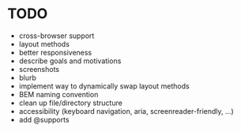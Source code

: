 # TODO

-   cross-browser support
-   layout methods
-   better responsiveness
-   describe goals and motivations
-   screenshots
-   blurb
-   implement way to dynamically swap layout methods
-   BEM naming convention
-   clean up file/directory structure
-   accessibility (keyboard navigation, aria, screenreader-friendly, ...)
-   add @supports
